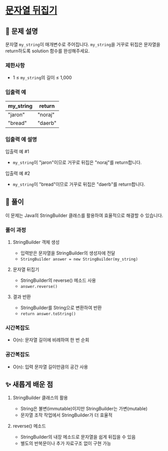 # [문자열 뒤집기](https://school.programmers.co.kr/learn/courses/30/lessons/120822)

## 📌 문제 설명
문자열 `my_string`이 매개변수로 주어집니다. `my_string`을 거꾸로 뒤집은 문자열을 return하도록 solution 함수를 완성해주세요.

### 제한사항
- 1 ≤ `my_string`의 길이 ≤ 1,000

### 입출력 예
|my_string|return|
|---------|------|
|"jaron"|"noraj"|
|"bread"|"daerb"|

### 입출력 예 설명
입출력 예 #1
- `my_string`이 "jaron"이므로 거꾸로 뒤집은 "noraj"를 return합니다.

입출력 예 #2
- `my_string`이 "bread"이므로 거꾸로 뒤집은 "daerb"를 return합니다.

## 🧰 풀이
이 문제는 Java의 StringBuilder 클래스를 활용하여 효율적으로 해결할 수 있습니다.

### 풀이 과정
1. StringBuilder 객체 생성
    - 입력받은 문자열을 StringBuilder의 생성자에 전달
    - `StringBuilder answer = new StringBuilder(my_string)`


2. 문자열 뒤집기
    - StringBuilder의 reverse() 메소드 사용
    - `answer.reverse()`


3. 결과 반환
    - StringBuilder를 String으로 변환하여 반환
    - `return answer.toString()`

### 시간복잡도
- O(n): 문자열 길이에 비례하여 한 번 순회

### 공간복잡도
- O(n): 입력 문자열 길이만큼의 공간 사용

## ✨ 새롭게 배운 점
1. StringBuilder 클래스의 활용
    - String은 불변(immutable)이지만 StringBuilder는 가변(mutable)
    - 문자열 조작 작업에서 StringBuilder가 더 효율적


2. reverse() 메소드
    - StringBuilder의 내장 메소드로 문자열을 쉽게 뒤집을 수 있음
    - 별도의 반복문이나 추가 자료구조 없이 구현 가능